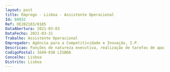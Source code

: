 ```yaml
--- 
layout: post
title: Emprego - Lisboa - Assistente Operacional
Id: 84932
Ref: OE202103/0105
DataAbertura: 2021-03-03
DataFecho: 2021-03-31
Trabalho: Assistente Operacional
Empregador: Agência para a Competitividade e Inovação, I.P.
Descricao: Funções de natureza executiva, realização de tarefas de apoio ao funcionamento dos serviços, de acordo com o conteúdo funcional para a carreira de assistente operacional, constante no anexo a que se refere o nº 2 do artº 88º da Lei do Trabalho em Funções Públicas, designadamente  Desempenhar funções de motorista dos membros do Conselho Diretivo, condução de viaturas do estado, assegurando o transporte de pessoas, zelar pela boa conservação e limpeza dos veículos.
CodigoPostal: 1649-038 LISBOA
Concelho: Lisboa
Distrito: Lisboa
--- 
```

